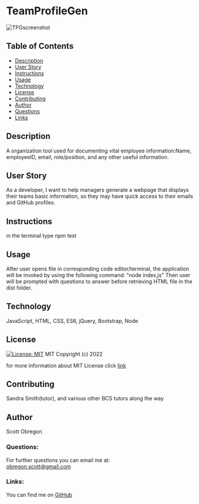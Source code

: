 
  # TeamProfileGen
  ![TPGscreenshot](https://user-images.githubusercontent.com/98435396/180323282-6e5aedf3-d2e5-4b79-947f-639c2cafc460.png)

  
  ## Table of Contents
  - [Description](#description)
  - [User Story](#userStory)
  - [Instructions](#instructions)
  - [Usage](#usage)
  - [Technology](#technology)
  - [License](#license)
  - [Contributing](#contributing)
  - [Author](#author)
  - [Questions](#questions)
  - [Links](#links)
  
  ## Description
  A organization tool used for documenting vital employee information:Name, employeeID, email, role/position, and any other useful information.

  ## User Story

  As a developer, I want to help managers generate a webpage that displays their teams basic information, so they may have quick access to their emails and GitHub profiles.

  ## Instructions

  in the terminal type npm test

  ## Usage

  After user opens file in corresponding code editor/terminal, the application will be invoked by using the following command: "node index,js"   Then user will be prompted with questions to answer before retrieving HTML file in the dist folder.

  ## Technology

  JavaScript, HTML, CSS, ES6, jQuery, Bootstrap, Node

  ## License

  [![License: MIT](https://img.shields.io/badge/License-MIT-yellow.svg)](https://opensource.org/licenses/MIT)
  MIT
Copyright (c) 2022
     
for more information about MIT License click [link](https://opensource.org/licenses/MIT)
  
  ## Contributing

  Sandra Smith(tutor), and various other BCS tutors along the way

  ## Author

  Scott Obregon

  ### Questions:
  For further questions you can email me at:<br />
  obregon.scott@gmail.com
  
  ### Links:
  You can find me on [GitHub](https://github.com/ObregonScott)
  
